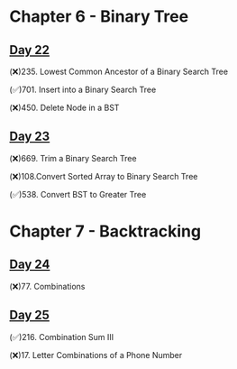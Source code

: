 # Chapter 6 - Binary Tree
## [Day 22](https://github.com/TomasZhu0321/LeetCode_Algorithm/blob/main/Chapter6_Tree/Day22.md)
(❌)235. Lowest Common Ancestor of a Binary Search Tree

(✅)701. Insert into a Binary Search Tree

(❌)450. Delete Node in a BST

## [Day 23](https://github.com/TomasZhu0321/LeetCode_Algorithm/blob/main/Chapter6_Tree/Day23.md)
(❌)669. Trim a Binary Search Tree

(❌)108.Convert Sorted Array to Binary Search Tree

(✅)538. Convert BST to Greater Tree

# Chapter 7 - Backtracking
## [Day 24](https://github.com/TomasZhu0321/LeetCode_Algorithm/blob/main/Chapter7_BackTracking/Day24.md)
(❌)77. Combinations

## [Day 25](https://github.com/TomasZhu0321/LeetCode_Algorithm/blob/main/Chapter7_BackTracking/Day25.md)
(✅)216. Combination Sum III

(❌)17. Letter Combinations of a Phone Number

